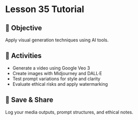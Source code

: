 # Lesson 35 Tutorial

## 🎯 Objective

Apply visual generation techniques using AI tools.

## 🧩 Activities

- Generate a video using Google Veo 3
- Create images with Midjourney and DALL·E
- Test prompt variations for style and clarity
- Evaluate ethical risks and apply watermarking

## 💾 Save & Share

Log your media outputs, prompt structures, and ethical notes.
